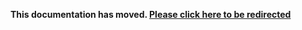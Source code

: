 **This documentation has moved. [Please click here to be redirected](https://sdk.taboola.com/docs/taboola-ios-sdk-install?ref=old_github)** 
